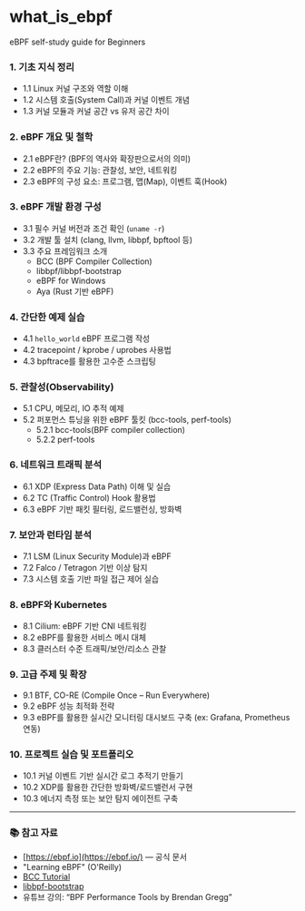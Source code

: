 # what_is_ebpf
eBPF self-study guide for Beginners

### 1. **기초 지식 정리**

- 1.1 Linux 커널 구조와 역할 이해
- 1.2 시스템 호출(System Call)과 커널 이벤트 개념
- 1.3 커널 모듈과 커널 공간 vs 유저 공간 차이

### 2. **eBPF 개요 및 철학**

- 2.1 eBPF란? (BPF의 역사와 확장판으로서의 의미)
- 2.2 eBPF의 주요 기능: 관찰성, 보안, 네트워킹
- 2.3 eBPF의 구성 요소: 프로그램, 맵(Map), 이벤트 훅(Hook)

### 3. **eBPF 개발 환경 구성**

- 3.1 필수 커널 버전과 조건 확인 (`uname -r`)
- 3.2 개발 툴 설치 (clang, llvm, libbpf, bpftool 등)
- 3.3 주요 프레임워크 소개
    - BCC (BPF Compiler Collection)
    - libbpf/libbpf-bootstrap
    - eBPF for Windows
    - Aya (Rust 기반 eBPF)

### 4. **간단한 예제 실습**

- 4.1 `hello_world` eBPF 프로그램 작성
- 4.2 tracepoint / kprobe / uprobes 사용법
- 4.3 bpftrace를 활용한 고수준 스크립팅

### 5. **관찰성(Observability)**

- 5.1 CPU, 메모리, IO 추적 예제
- 5.2 퍼포먼스 튜닝을 위한 eBPF 툴킷 (bcc-tools, perf-tools)
    - 5.2.1 bcc-tools(BPF compiler collection)
    - 5.2.2 perf-tools

### 6. **네트워크 트래픽 분석**

- 6.1 XDP (Express Data Path) 이해 및 실습
- 6.2 TC (Traffic Control) Hook 활용법
- 6.3 eBPF 기반 패킷 필터링, 로드밸런싱, 방화벽

### 7. **보안과 런타임 분석**

- 7.1 LSM (Linux Security Module)과 eBPF
- 7.2 Falco / Tetragon 기반 이상 탐지
- 7.3 시스템 호출 기반 파일 접근 제어 실습

### 8. **eBPF와 Kubernetes**

- 8.1 Cilium: eBPF 기반 CNI 네트워킹
- 8.2 eBPF를 활용한 서비스 메시 대체
- 8.3 클러스터 수준 트래픽/보안/리소스 관찰

### 9. **고급 주제 및 확장**

- 9.1 BTF, CO-RE (Compile Once – Run Everywhere)
- 9.2 eBPF 성능 최적화 전략
- 9.3 eBPF를 활용한 실시간 모니터링 대시보드 구축 (ex: Grafana, Prometheus 연동)

### 10. **프로젝트 실습 및 포트폴리오**

- 10.1 커널 이벤트 기반 실시간 로그 추적기 만들기
- 10.2 XDP를 활용한 간단한 방화벽/로드밸런서 구현
- 10.3 에너지 측정 또는 보안 탐지 에이전트 구축

---

### 📚 참고 자료

- [https://ebpf.io](https://ebpf.io/) — 공식 문서
- "Learning eBPF" (O'Reilly)
- [BCC Tutorial](https://github.com/iovisor/bcc/blob/master/docs/tutorial_bcc_python_developer.md)
- [libbpf-bootstrap](https://github.com/libbpf/libbpf-bootstrap)
- 유튜브 강의: “BPF Performance Tools by Brendan Gregg”
